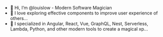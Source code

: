 - 👋 Hi, I’m @louislow - Modern Software Magician
- 👀 I love exploring effective components to improve user experience of others...
- 🌱 I specialized in Angular, React, Vue, GraphQL, Nest, Serverless, Lambda, Python, and other modern tools to create a magical xp...

<!---
louislow/louislow is a ✨ special ✨ repository because its `README.md` (this file) appears on your GitHub profile.
You can click the Preview link to take a look at your changes.
--->
